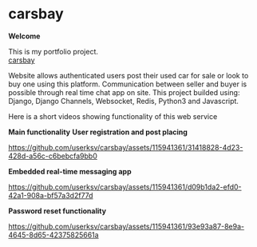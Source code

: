 # carsbay
**Welcome**

This is my portfolio project.\
[carsbay](https://www.carsbay.one)

Website allows authenticated users post their used car for sale or look to buy one using this platform.
Communication between seller and buyer is possible through real time chat app on site.
This project builded using: Django, Django Channels, Websocket, Redis, Python3 and Javascript.

Here is a short videos showing functionality of this web service

**Main functionality**
**User registration and post placing**

https://github.com/userksv/carsbay/assets/115941361/31418828-4d23-428d-a56c-c6bebcfa9bb0

**Embedded real-time messaging app**

https://github.com/userksv/carsbay/assets/115941361/d09b1da2-efd0-42a1-908a-bf57a3d2f77d

**Password reset functionality**

https://github.com/userksv/carsbay/assets/115941361/93e93a87-8e9a-4645-8d65-42375825661a

